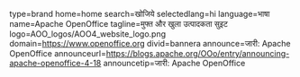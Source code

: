 type=brand
home=home
search=खोजिये
selectedlang=hi
language=भाषा
name=Apache OpenOffice
tagline=मुफ्त और खुला उत्पादकता सुइट
logo=AOO_logos/AOO4_website_logo.png
domain=https://www.openoffice.org
divid=bannera
announce=जारी: Apache OpenOffice
announceurl=https://blogs.apache.org/OOo/entry/announcing-apache-openoffice-4-18
announcetip=जारी: Apache OpenOffice
~~~~~~
